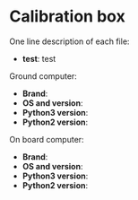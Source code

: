 # Calibration box
One line description of each file:
- **test**: test

Ground computer: 
- **Brand**: 
- **OS and version**: 
- **Python3 version**: 
- **Python2 version**: 


On board computer:  
- **Brand**: 
- **OS and version**: 
- **Python3 version**: 
- **Python2 version**: 
